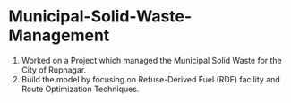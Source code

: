 # Municipal-Solid-Waste-Management
1) Worked on a Project which managed the Municipal Solid Waste for the City of Rupnagar.
2) Build the model by focusing on Refuse-Derived Fuel (RDF) facility and Route Optimization Techniques.
